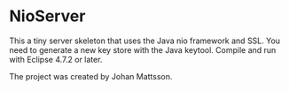 # NioServer

This a tiny server skeleton that uses the Java nio framework and SSL. You need to generate a new key store with the Java keytool. Compile and run with Eclipse 4.7.2 or later.

The project was created by Johan Mattsson.
